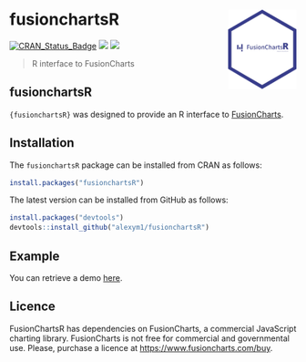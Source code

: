 
<!-- README.md is generated from README.Rmd. Please edit that file -->

# fusionchartsR <a href=#><img src='man/figures/logo.png' align="right" height="139" /></a>

[![CRAN_Status_Badge](https://www.r-pkg.org/badges/version/fusionchartsR)](https://cran.r-project.org/package=fusionchartsR)
[![](https://cranlogs.r-pkg.org/badges/fusionchartsR)](https://cran.r-project.org/package=fusionchartsR)
![](https://img.shields.io/badge/github%20version-1.0.0-green.svg)

> R interface to FusionCharts

## fusionchartsR

`{fusionchartsR}` was designed to provide an R interface to
[FusionCharts](https://github.com/fusioncharts).

## Installation

The `fusionchartsR` package can be installed from CRAN as follows:

``` r
install.packages("fusionchartsR")
```

The latest version can be installed from GitHub as follows:

``` r
install.packages("devtools")
devtools::install_github("alexym1/fusionchartsR")
```

## Example

You can retrieve a demo
[here](https://udmy52-alex0yahiaoui0martinez.shinyapps.io/FusionShiny/).

## Licence

FusionChartsR has dependencies on FusionCharts, a commercial JavaScript
charting library. FusionCharts is not free for commercial and
governmental use. Please, purchase a licence at
<https://www.fusioncharts.com/buy>.
